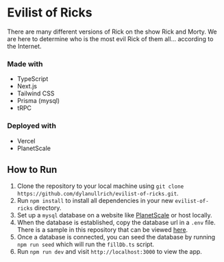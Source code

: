 # Evilist of Ricks

There are many different versions of Rick on the show Rick and Morty. We are here to determine who is the most evil Rick of them all... according to the Internet.

### Made with

- TypeScript
- Next.js
- Tailwind CSS
- Prisma (mysql)
- tRPC

### Deployed with

- Vercel
- PlanetScale

## How to Run

1. Clone the repository to your local machine using `git clone https://github.com/dylanullrich/evilist-of-ricks.git`.
2. Run `npm install` to install all dependencies in your new `evilist-of-ricks` directory.
3. Set up a `mysql` database on a website like [PlanetScale](https://planetscale.com/) or host locally.
4. When the database is established, copy the database url in a `.env` file. There is a sample in this repository that can be viewed [here](./.env.sample).
5. Once a database is connected, you can seed the database by running `npm run seed` which will run the `fillDb.ts` script.
6. Run `npm run dev` and visit `http://localhost:3000` to view the app.
